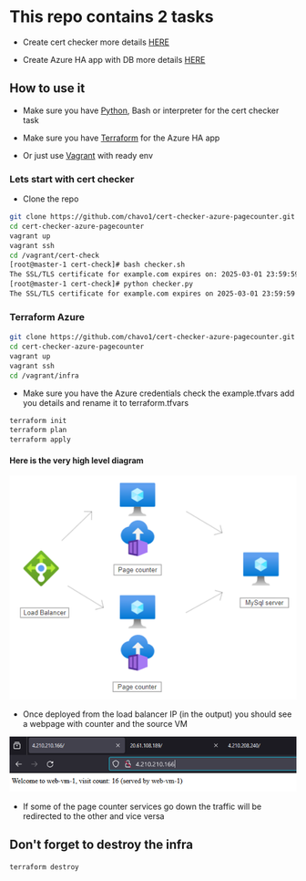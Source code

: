 # This repo contains 2 tasks 

- Create cert checker more details [HERE](./cert-check/README.md)

- Create Azure HA app with DB more details [HERE](./infra/README.md)

## How to use it 

- Make sure you have [Python](https://www.python.org/downloads/), Bash or interpreter for the cert checker task
- Make sure you have [Terraform](https://developer.hashicorp.com/terraform/install?product_intent=terraform) for the Azure HA app

- Or just use [Vagrant](https://developer.hashicorp.com/vagrant/install?product_intent=vagrant) with ready env

### Lets start with cert checker
 - Clone the repo 
 ```sh
git clone https://github.com/chavo1/cert-checker-azure-pagecounter.git
cd cert-checker-azure-pagecounter
vagrant up
vagrant ssh 
cd /vagrant/cert-check
[root@master-1 cert-check]# bash checker.sh 
The SSL/TLS certificate for example.com expires on: 2025-03-01 23:59:59
[root@master-1 cert-check]# python checker.py 
The SSL/TLS certificate for example.com expires on 2025-03-01 23:59:59
```
### Terraform Azure 
```sh
git clone https://github.com/chavo1/cert-checker-azure-pagecounter.git
cd cert-checker-azure-pagecounter
vagrant up
vagrant ssh 
cd /vagrant/infra
```
- Make sure you have the Azure credentials check the example.tfvars add you details and rename it to terraform.tfvars

```sh
terraform init
terraform plan
terraform apply
```
#### Here is the very high level diagram

![diagram](./images/diagram.png)

- Once deployed from the load balancer IP (in the output) you should see a webpage with counter and the source VM

![diagram](./images/lb.png)

- If some of the page counter services go down the traffic will be redirected to the other and vice versa

## Don't forget to destroy the infra 

```sh
terraform destroy
```


